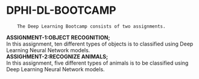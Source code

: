 # DPHI-DL-BOOTCAMP
        The Deep Learning Bootcamp consists of two assignments.
**ASSIGNMENT-1:OBJECT RECOGNITION;**<br/>
        In this assignment, ten different types of objects is to classified using Deep Learning Neural Network models.<br/>
**ASSIGHMENT-2:RECOGNIZE ANIMALS;**<br/>
        In this assignment, five different types of animals is to be classified using Deep Learning Neural Network models.
